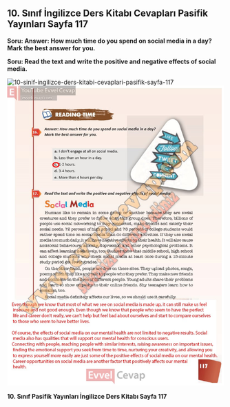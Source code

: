 ## 10. Sınıf İngilizce Ders Kitabı Cevapları Pasifik Yayınları Sayfa 117

**Soru: Answer: How much time do you spend on social media in a day? Mark the best answer for you.**

**Soru: Read the text and write the positive and negative effects of social media.**

![10-sinif-ingilizce-ders-kitabi-cevaplari-pasifik-sayfa-117]()![10-sinif-ingilizce-ders-kitabi-cevaplari-pasifik-sayfa-117](./image1.webp)

**10. Sınıf Pasifik Yayınları İngilizce Ders Kitabı Sayfa 117**